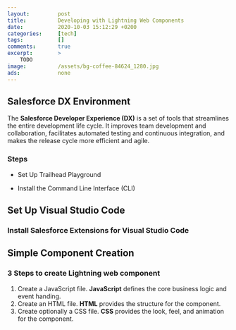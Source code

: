 ```yaml
---
layout:         post
title:          Developing with Lightning Web Components
date:           2020-10-03 15:12:29 +0200
categories:     [tech]
tags:           []
comments:       true
excerpt:        >
    TODO
image:          /assets/bg-coffee-84624_1280.jpg
ads:            none
---
```


## Salesforce DX Environment

The **Salesforce Developer Experience (DX)** is a set of tools that streamlines the entire development life cycle. It improves team development and collaboration, facilitates automated testing and continuous integration, and makes the release cycle more efficient and agile.

### Steps

- Set Up Trailhead Playground

- Install the Command Line Interface (CLI)

## Set Up Visual Studio Code

### Install Salesforce Extensions for Visual Studio Code

## Simple Component Creation

### 3 Steps to create Lightning web component

1. Create a JavaScript file. **JavaScript** defines the core business logic and event handing.
2. Create an HTML file. **HTML** provides the structure for the component.
3. Create optionally a CSS file. **CSS** provides the look, feel, and animation for the component.